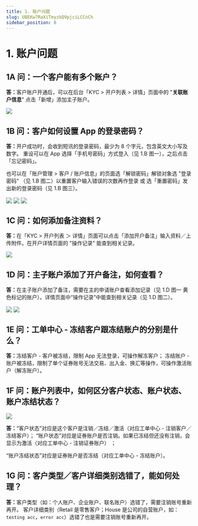 ```yaml
---
title: 1. 账户问题
slug: UBEKw7RaXiTmyzkQ9pjciLCCnCh
sidebar_position: 0
---
```



# 1. 账户问题

## 1A 问：一个客户能有多个账户？

<b>答：</b>客户账户开通后，可以在后台「KYC &gt; 开户列表 &gt; 详情」页面中的 "**关联账户信息**" 点击「新增」添加主子账户。

<img src="/assets/AGQ5bJOwwoEGkLxqTrZcRXkknXL.png" src-width="2506" src-height="888" align="center"/>

## 1B 问：客户如何设置 App 的登录密码？

<b>答：</b>开户成功时，会收到短讯的登录密码，最少为 8 个字元，包含英文大小写及数字。
重设可以在 App 选择「手机号密码」方式登入（见 1.B 图一），之后点击「忘记密码」。


也可以在「账户管理 &gt; 客户 / 账户信息」的页面选「解锁密码」解锁对象选 "登录密码"  （见 1.B 图二）以重置客户输入错误的次数再作登录 或 选「重置密码」发出新的登录密码（见 1.B 图三）。

<img src="/assets/KaYObPgnpoGCA6xDKyWc2mjHnNc.png" src-width="651" src-height="1357" align="center"/>

<img src="/assets/SUOVbpwumodNTUxx950cQifAnE2.png" src-width="2504" src-height="1222" align="center"/>

<img src="/assets/Q7Mcbx59toSH5RxbXmJcGgYPn6g.png" src-width="2162" src-height="982" align="center"/>

## 1C 问：如何添加备注资料？

<b>答：</b>在「KYC &gt; 开户列表 ＞ 详情」页面可以点击「添加开户备注」输入资料／上传附件。在开户详情页面的 "操作记录" 能查到相关记录。

<img src="/assets/WWQibU6w8o4OEoxn4cHc9chKnOg.png" src-width="2490" src-height="1435" align="center"/>

## 1D 问：主子账户添加了开户备注，如何查看？

<b>答：</b>在主子账户添加了备注，需要在主的申请账户查看添加记录（见 1.D 图一 黄色标记的账户）。详情页面中“操作记录”中能查到相关记录（见 1.D 图二）。

<img src="/assets/U1vMb6p1UoVkSexVsSfceueynMh.png" src-width="2508" src-height="1326" align="center"/>

<img src="/assets/StiEbid5xoyLLmxAKt6cgI9on0f.png" src-width="2482" src-height="1416" align="center"/>

## 1E 问：工单中心 - 冻结客户跟冻结账户的分别是什么？

<b>答：</b>冻结客户 - 客户被冻结，限制 App 无法登录，可操作解冻客户；
冻结账户 - 账户被冻结，限制了单个证券账号无法交易、出入金、换汇等操作，可操作激活账户（解冻账户）。

## 1F 问：账户列表中，如何区分客户状态、账户状态、账户冻结状态？

<img src="/assets/Hw6pbqCMKo1CK5xMLszcEAbjnxb.png" src-width="2567" src-height="493" align="center"/>

<b>答：</b>“客户状态”对应是这个客户是注销／冻结／激活（对应工单中心 - 注销客户／冻结客户）；
“账户状态”对应是证券账户是否注销。如果已冻结但还没有注销，会显示为激活（对应工单中心 - 注销证券账户） ；

“账户冻结状态”对应是证券账户是否冻结（对应工单中心 - 冻结账户）。

## 1G 问：客户类型／客户详细类别选错了，能如何处理？

<b>答：</b>客户类型（如：个人账户、企业账户、联名账户）选错了，需要注销账号重新再开。
客户详细类别（Retail 是零售客户；House 是公司的自营账户，如：`testing acc`，`error acc`）选错了也是需要注销账号重新再开。

